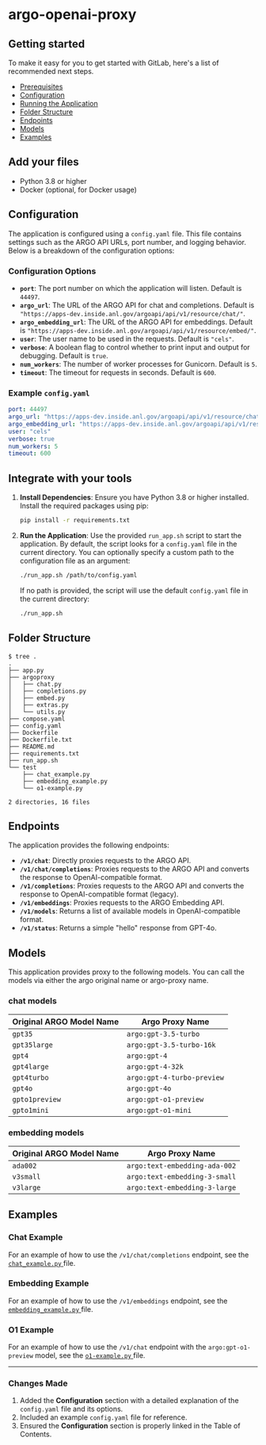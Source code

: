 # argo-openai-proxy

## Getting started

To make it easy for you to get started with GitLab, here's a list of recommended next steps.

- [Prerequisites](#prerequisites)
- [Configuration](#configuration)
- [Running the Application](#running-the-application)
- [Folder Structure](#folder-structure)
- [Endpoints](#endpoints)
- [Models](#models)
- [Examples](#examples)

## Add your files

- Python 3.8 or higher
- Docker (optional, for Docker usage)

## Configuration

The application is configured using a `config.yaml` file. This file contains settings such as the ARGO API URLs, port number, and logging behavior. Below is a breakdown of the configuration options:

### Configuration Options

- **`port`**: The port number on which the application will listen. Default is `44497`.
- **`argo_url`**: The URL of the ARGO API for chat and completions. Default is `"https://apps-dev.inside.anl.gov/argoapi/api/v1/resource/chat/"`.
- **`argo_embedding_url`**: The URL of the ARGO API for embeddings. Default is `"https://apps-dev.inside.anl.gov/argoapi/api/v1/resource/embed/"`.
- **`user`**: The user name to be used in the requests. Default is `"cels"`.
- **`verbose`**: A boolean flag to control whether to print input and output for debugging. Default is `true`.
- **`num_workers`**: The number of worker processes for Gunicorn. Default is `5`.
- **`timeout`**: The timeout for requests in seconds. Default is `600`.

### Example `config.yaml`

```yaml
port: 44497
argo_url: "https://apps-dev.inside.anl.gov/argoapi/api/v1/resource/chat/"
argo_embedding_url: "https://apps-dev.inside.anl.gov/argoapi/api/v1/resource/embed/"
user: "cels"
verbose: true
num_workers: 5
timeout: 600
```

## Integrate with your tools

1. **Install Dependencies**:
   Ensure you have Python 3.8 or higher installed. Install the required packages using pip:

   ```bash
   pip install -r requirements.txt
   ```

2. **Run the Application**:
   Use the provided `run_app.sh` script to start the application. By default, the script looks for a `config.yaml` file in the current directory. You can optionally specify a custom path to the configuration file as an argument:

   ```bash
   ./run_app.sh /path/to/config.yaml
   ```

   If no path is provided, the script will use the default `config.yaml` file in the current directory:

   ```bash
   ./run_app.sh
   ```

## Folder Structure

```
$ tree .
.
├── app.py
├── argoproxy
│   ├── chat.py
│   ├── completions.py
│   ├── embed.py
│   ├── extras.py
│   └── utils.py
├── compose.yaml
├── config.yaml
├── Dockerfile
├── Dockerfile.txt
├── README.md
├── requirements.txt
├── run_app.sh
└── test
    ├── chat_example.py
    ├── embedding_example.py
    └── o1-example.py

2 directories, 16 files
```

## Endpoints

The application provides the following endpoints:

- **`/v1/chat`**: Directly proxies requests to the ARGO API.
- **`/v1/chat/completions`**: Proxies requests to the ARGO API and converts the response to OpenAI-compatible format.
- **`/v1/completions`**: Proxies requests to the ARGO API and converts the response to OpenAI-compatible format (legacy).
- **`/v1/embeddings`**: Proxies requests to the ARGO Embedding API.
- **`/v1/models`**: Returns a list of available models in OpenAI-compatible format.
- **`/v1/status`**: Returns a simple "hello" response from GPT-4o.

## Models

This application provides proxy to the following models. You can call the models via either the argo original name or argo-proxy name.

### chat models

| Original ARGO Model Name | Argo Proxy Name            |
| ------------------------ | -------------------------- |
| `gpt35`                  | `argo:gpt-3.5-turbo`       |
| `gpt35large`             | `argo:gpt-3.5-turbo-16k`   |
| `gpt4`                   | `argo:gpt-4`               |
| `gpt4large`              | `argo:gpt-4-32k`           |
| `gpt4turbo`              | `argo:gpt-4-turbo-preview` |
| `gpt4o`                  | `argo:gpt-4o`              |
| `gpto1preview`           | `argo:gpt-o1-preview`      |
| `gpto1mini`              | `argo:gpt-o1-mini`         |

### embedding models

| Original ARGO Model Name | Argo Proxy Name               |
| ------------------------ | ----------------------------- |
| `ada002`                 | `argo:text-embedding-ada-002` |
| `v3small`                | `argo:text-embedding-3-small` |
| `v3large`                | `argo:text-embedding-3-large` |

## Examples

### Chat Example

For an example of how to use the `/v1/chat/completions` endpoint, see the [ `chat_example.py` ](test/chat_example.py) file.

### Embedding Example

For an example of how to use the `/v1/embeddings` endpoint, see the [ `embedding_example.py` ](test/embedding_example.py) file.

### O1 Example

For an example of how to use the `/v1/chat` endpoint with the `argo:gpt-o1-preview` model, see the [ `o1-example.py` ](test/o1-example.py) file.

---

### **Changes Made**

1. Added the **Configuration** section with a detailed explanation of the `config.yaml` file and its options.
2. Included an example `config.yaml` file for reference.
3. Ensured the **Configuration** section is properly linked in the Table of Contents.
